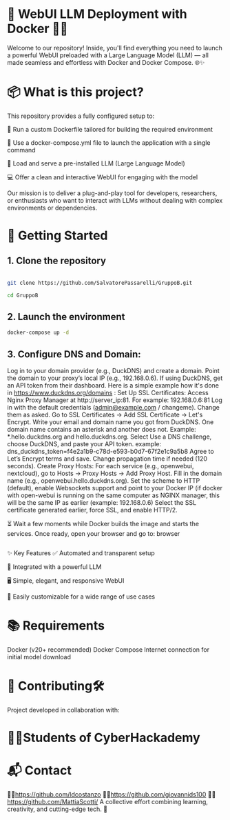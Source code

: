 
# 🚀 WebUI LLM Deployment with Docker 🧠🐳
Welcome to our repository! Inside, you'll find everything you need to launch a powerful WebUI preloaded with a Large Language Model (LLM) — all made seamless and effortless with Docker and Docker Compose. 🌐✨

# 📦 What is this project?
This repository provides a fully configured setup to:

📁 Run a custom Dockerfile tailored for building the required environment

🔧 Use a docker-compose.yml file to launch the application with a single command

🧠 Load and serve a pre-installed LLM (Large Language Model)

💻 Offer a clean and interactive WebUI for engaging with the model

Our mission is to deliver a plug-and-play tool for developers, researchers, or enthusiasts who want to interact with LLMs without dealing with complex environments or dependencies.

# 🚀 Getting Started
## 1. Clone the repository

```bash

git clone https://github.com/SalvatorePassarelli/GruppoB.git
```
```bash
cd GruppoB
```
## 2. Launch the environment
```bash
docker-compose up -d
```


## 3. Configure DNS and Domain:

Log in to your domain provider (e.g., DuckDNS) and create a domain.
Point the domain to your proxy’s local IP (e.g., 192.168.0.6).
If using DuckDNS, get an API token from their dashboard.
Here is a simple example how it's done in https://www.duckdns.org/domains :
Set Up SSL Certificates:
Access Nginx Proxy Manager at http://server_ip:81. For example: 192.168.0.6:81
Log in with the default credentials (admin@example.com / changeme). Change them as asked.
Go to SSL Certificates → Add SSL Certificate → Let's Encrypt.
Write your email and domain name you got from DuckDNS. One domain name contains an asterisk and another does not. Example: *.hello.duckdns.org and hello.duckdns.org.
Select Use a DNS challenge, choose DuckDNS, and paste your API token. example: dns_duckdns_token=f4e2a1b9-c78d-e593-b0d7-67f2e1c9a5b8
Agree to Let’s Encrypt terms and save. Change propagation time if needed (120 seconds).
Create Proxy Hosts:
For each service (e.g., openwebui, nextcloud), go to Hosts → Proxy Hosts → Add Proxy Host.
Fill in the domain name (e.g., openwebui.hello.duckdns.org).
Set the scheme to HTTP (default), enable Websockets support and point to your Docker IP (if docker with open-webui is running on the same computer as NGINX manager, this will be the same IP as earlier (example: 192.168.0.6)
Select the SSL certificate generated earlier, force SSL, and enable HTTP/2.

⏳ Wait a few moments while Docker builds the image and starts the services. Once ready, open your browser and go to:
browser
``` http://server_ip
```
✨ Key Features
✅ Automated and transparent setup

🧠 Integrated with a powerful LLM

🖥️ Simple, elegant, and responsive WebUI

🔄 Easily customizable for a wide range of use cases




# 📚 Requirements
Docker (v20+ recommended)
Docker Compose
Internet connection for initial model download

# 🤝 Contributing🛠️
Project developed in collaboration with:
# 🧑‍💻Students of CyberHackademy
# 📬 Contact
🧑‍💻https://github.com/ldcostanzo
🧑‍💻https://github.com/giovannids100
🧑‍💻https://github.com/MattiaScotti/
A collective effort combining learning, creativity, and cutting-edge tech. 🚀



